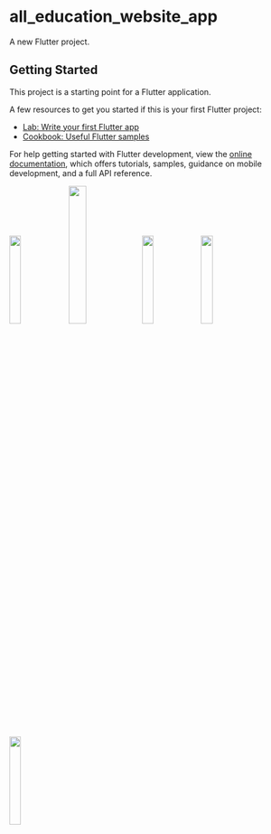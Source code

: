 # all_education_website_app

A new Flutter project.

## Getting Started

This project is a starting point for a Flutter application.

A few resources to get you started if this is your first Flutter project:

- [Lab: Write your first Flutter app](https://docs.flutter.dev/get-started/codelab)
- [Cookbook: Useful Flutter samples](https://docs.flutter.dev/cookbook)

For help getting started with Flutter development, view the
[online documentation](https://docs.flutter.dev/), which offers tutorials,
samples, guidance on mobile development, and a full API reference.
<p>
<img src = "https://user-images.githubusercontent.com/116253963/228524254-feb20084-73d2-4052-8087-c58d31945e90.gif" helgnt = 20% width = 20%>
<img src = "https://user-images.githubusercontent.com/116253963/228524069-0ae8567a-1e83-4c8d-a29f-903926966d6c.png" helgnt = 25% width = 25%>
<img src = "https://user-images.githubusercontent.com/116253963/227695888-5b189125-389f-4e67-8eee-66c4e8d24c0a.png" helgnt = 20% width = 20%>
<img src = "https://user-images.githubusercontent.com/116253963/227696027-6847859d-5ec4-4319-b2ed-9f4f9656ba1f.png" helgnt = 20% width = 20%>
<img src = "https://user-images.githubusercontent.com/116253963/227696249-8c692888-0468-4465-96cc-852d6930b3fe.png" helgnt = 20% width = 20%>
</p>






